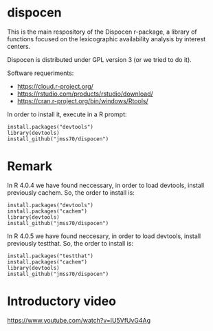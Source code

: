 # dispocen

This is the main respository of the Dispocen r-package, a library of functions focused on the lexicographic availability analysis by interest centers.

Dispocen is distributed under GPL version 3 (or we tried to do it).

Software requeriments:

* https://cloud.r-project.org/
* https://rstudio.com/products/rstudio/download/
* https://cran.r-project.org/bin/windows/Rtools/

In order to install it, execute in a R prompt:

    install.packages("devtools")
    library(devtools)
    install_github("jmss70/dispocen")

# Remark
In R 4.0.4 we have found neccessary, in order to load devtools, install previously cachem. So,  the order to install is:

    install.packages("devtools")
    install.packages("cachem")
    library(devtools)
    install_github("jmss70/dispocen")

In R 4.0.5 we have found neccesary, in order to load devtools, install previously testthat. So, the order to install is:

    install.packages("testthat")
    install.packages("cachem")
    library(devtools)
    install_github("jmss70/dispocen")

# Introductory video
https://www.youtube.com/watch?v=IU5VfUvG4Ag
